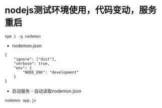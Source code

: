 # nodejs测试环境使用，代码变动，服务重启
```
npm i -g nodemon
```
* nodemon.json
```
{
    "ignore": ["dist"],
    "verbose": true,
    "env": {
        "NODE_ENV": "development"
    }
}
```
* 启动服务 - 自动读取nodemon.json
```
nodemon app.js
```